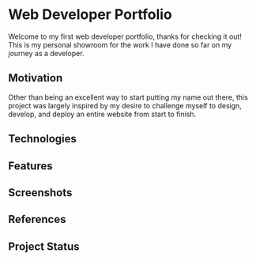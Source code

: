 # Web Developer Portfolio

Welcome to my first web developer portfolio, thanks for checking it out! This is my personal showroom for the work I have done so far on my journey as a developer.

## Motivation

Other than being an excellent way to start putting my name out there, this project was largely inspired by my desire to challenge myself to design, develop, and deploy an entire website from start to finish.

## Technologies

###



## Features

## Screenshots

## References

## Project Status